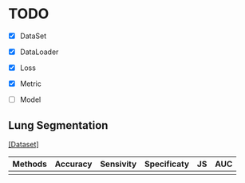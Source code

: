 # TODO

- [x] DataSet

- [x] DataLoader

- [x] Loss

- [x] Metric

- [ ] Model

## Lung Segmentation

[[Dataset]](https://www.kaggle.com/kmader/finding-lungs-in-ct-data/data)

|Methods|Accuracy|Sensivity|Specificaty|JS|AUC|
|:------:|:---:|:---:|:---:|:---:|:---:|
| | | | | | | |
